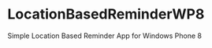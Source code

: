 LocationBasedReminderWP8
========================

Simple Location Based Reminder App for Windows Phone 8